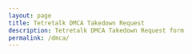 ```yaml
---
layout: page
title: Tetretalk DMCA Takedown Request
description: Tetretalk DMCA Takedown Request form
permalink: /dmca/
---
```


<div id="surveyhero-embed-fd18f0c3"></div>
<script src="https://embed-cdn.surveyhero.com/js/user/embed.fd18f0c3.js" async></script>
